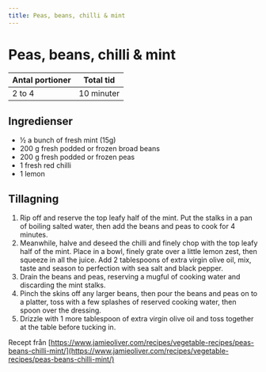```yaml
---
title: Peas, beans, chilli & mint
---
```

# Peas, beans, chilli & mint



| Antal portioner       | Total tid         |
| --------------------- | ----------------- |
| 2 to 4                | 10 minuter        |

## Ingredienser
* ½ a bunch of fresh mint (15g)
* 200 g fresh podded or frozen broad beans
* 200 g fresh podded or frozen peas
* 1  fresh red chilli
* 1  lemon

## Tillagning
<ol class="recipeSteps"><li>Rip off and reserve the top leafy half of the mint. Put the stalks in a pan of boiling salted water, then add the beans and peas to cook for 4 minutes. </li><li>Meanwhile, halve and deseed the chilli and finely chop with the top leafy half of the mint. Place in a bowl, finely grate over a little lemon zest, then squeeze in all the juice. Add 2 tablespoons of extra virgin olive oil, mix, taste and season to perfection with sea salt and black pepper.</li><li>Drain the beans and peas, reserving a mugful of cooking water and discarding the mint stalks. </li><li>Pinch the skins off any larger beans, then pour the beans and peas on to a platter, toss with a few splashes of reserved cooking water, then spoon over the dressing. </li><li>Drizzle with 1 more tablespoon of extra virgin olive oil and toss together at the table before tucking in.</li></ol>

Recept från [https://www.jamieoliver.com/recipes/vegetable-recipes/peas-beans-chilli-mint/](https://www.jamieoliver.com/recipes/vegetable-recipes/peas-beans-chilli-mint/)